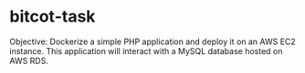 # bitcot-task
Objective: Dockerize a simple PHP application and deploy it on an AWS EC2 instance. This application will interact with a MySQL database hosted on AWS RDS.
